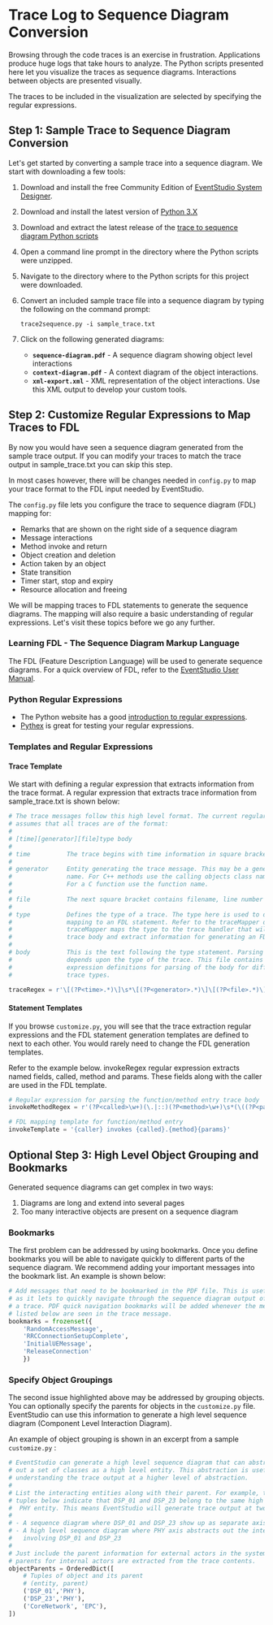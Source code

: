 # Trace Log to Sequence Diagram Conversion

Browsing through the code traces is an exercise in frustration. Applications produce huge logs that take
hours to analyze. The Python scripts presented here let you visualize the traces as sequence diagrams. Interactions
between objects are presented visually.

The traces to be included in the visualization are selected by specifying the regular expressions.

## Step 1: Sample Trace to Sequence Diagram Conversion

Let's get started by converting a sample trace into a sequence diagram. We start with downloading a few tools:

1. Download and install the free Community Edition of [EventStudio System Designer](https://www.eventhelix.com/eventstudio/download/).
1. Download and install the latest version of [Python 3.X](https://www.python.org/downloads/)
1. Download and extract the latest release of the [trace to sequence diagram Python scripts](https://github.com/eventhelix/trace-to-sequence-diagram/releases)
   
		
1. Open a command line prompt in the directory where the Python scripts were unzipped.
1. Navigate to the directory where to the Python scripts for this project were downloaded.
1. Convert an included sample trace file into a sequence diagram by typing the following on the command prompt:
	```
	trace2sequence.py -i sample_trace.txt  
	```
1. Click on the following generated diagrams:
	* **`sequence-diagram.pdf`** - A sequence diagram showing object level interactions
	* **`context-diagram.pdf`** - A context diagram of the object interactions.
	* **`xml-export.xml`** - XML representation of the object interactions. Use this XML output to develop your custom tools.


## Step 2: Customize Regular Expressions to Map Traces to FDL

By now you would have seen a sequence diagram generated from the sample trace output. If you can modify your traces to 
match the trace output in sample_trace.txt you can skip this step.

In most cases however, there will be changes needed in `config.py` to map your trace format to the FDL input needed by EventStudio.

The `config.py` file lets you configure the trace to sequence diagram (FDL) mapping for:
* Remarks that are shown on the right side of a sequence diagram
* Message interactions
* Method invoke and return
* Object creation and deletion
* Action taken by an object
* State transition
* Timer start, stop and expiry
* Resource allocation and freeing

We will be mapping traces to FDL statements to generate the sequence diagrams. The mapping will also require a basic understanding
of regular expressions. Let's visit these topics before we go any further.

### Learning FDL - The Sequence Diagram Markup Language

The FDL (Feature Description Language) will be used to generate sequence diagrams. For a quick overview of FDL, refer to the
[EventStudio User Manual](https://www.eventhelix.com/documents/EventStudio_System_Designer_Manual.pdf).

### Python Regular Expressions

- The Python website has a good [introduction to regular expressions](https://docs.python.org/3/library/re.html). 
- [Pythex](https://pythex.org/)
is great for testing your regular expressions.

### Templates and Regular Expressions
#### Trace Template
We start with defining a regular expression that extracts information from the trace format. A
regular expression that extracts trace information from sample_trace.txt is shown below:

```python
# The trace messages follow this high level format. The current regular expression
# assumes that all traces are of the format:
#
# [time][generator][file]type body
#
# time          The trace begins with time information in square brackets
#
# generator     Entity generating the trace message. This may be a generic entity
#               name. For C++ methods use the calling objects class name. 
#               For a C function use the function name.
#
# file          The next square bracket contains filename, line number information.
#
# type          Defines the type of a trace. The type here is used to determine the
#               mapping to an FDL statement. Refer to the traceMapper dictionary.
#               traceMapper maps the type to the trace handler that will parse the
#               trace body and extract information for generating an FDL statement.
#
# body          This is the text following the type statement. Parsing of this text
#               depends upon the type of the trace. This file contains the regular
#               expression definitions for parsing of the body for different
#               trace types.

traceRegex = r'\[(?P<time>.*)\]\s*\[(?P<generator>.*)\]\[(?P<file>.*)\]\s*(?P<type>\S+)\s+(?P<body>.*)'
```

#### Statement Templates
If you browse `customize.py`, you will see that the trace extraction regular expressions and the FDL statement generation templates
are defined to next to each other. You would rarely need to change the FDL generation templates. 

Refer to the example below. invokeRegex regular expression extracts named fields, called, method and params. These fields along
with the caller are used in the FDL template.

```python
# Regular expression for parsing the function/method entry trace body
invokeMethodRegex = r'(?P<called>\w+)(\.|::)(?P<method>\w+)\s*(\((?P<params>\w+)\))?'

# FDL mapping template for function/method entry
invokeTemplate = '{caller} invokes {called}.{method}{params}'
```

## Optional Step 3: High Level Object Grouping and Bookmarks

Generated sequence diagrams can get complex in two ways:
1. Diagrams are long and extend into several pages
2. Too many interactive objects are present on a sequence diagram

### Bookmarks

The first problem can be addressed by using bookmarks. Once you define bookmarks you will be able to navigate quickly to different parts 
of the sequence diagram. We recommend adding your important messages into the bookmark list. An example is shown below:

```python
# Add messages that need to be bookmarked in the PDF file. This is useful
# as it lets to quickly navigate through the sequence diagram output of
# a trace. PDF quick navigation bookmarks will be added whenever the messages
# listed below are seen in the trace message.
bookmarks = frozenset({
	'RandomAccessMessage',
	'RRCConnectionSetupComplete',
	'InitialUEMessage',
	'ReleaseConnection'
	})
```

### Specify Object Groupings

The second issue highlighted above may be addressed by grouping objects. You can optionally specify the parents for objects in the `customize.py` file.
EventStudio can use this information to generate a high level sequence diagram (Component Level Interaction Diagram).

An example of object grouping is shown in an excerpt from a sample `customize.py` :

```python
# EventStudio can generate a high level sequence diagram that can abstract
# out a set of classes as a high level entity. This abstraction is useful in 
# understanding the trace output at a higher level of abstraction.
#
# List the interacting entities along with their parent. For example, the 
# tuples below indicate that DSP_01 and DSP_23 belong to the same high level
#  PHY entity. This means EventStudio will generate trace output at two levels:
#
# - A sequence diagram where DSP_01 and DSP_23 show up as separate axis.
# - A high level sequence diagram where PHY axis abstracts out the interactions
#   involving DSP_01 and DSP_23
#
# Just include the parent information for external actors in the system. Object 
# parents for internal actors are extracted from the trace contents.
objectParents = OrderedDict([
	# Tuples of object and its parent
	# (entity, parent)
	('DSP_01','PHY'),
	('DSP_23','PHY'),
	('CoreNetwork', 'EPC'),
])
```
